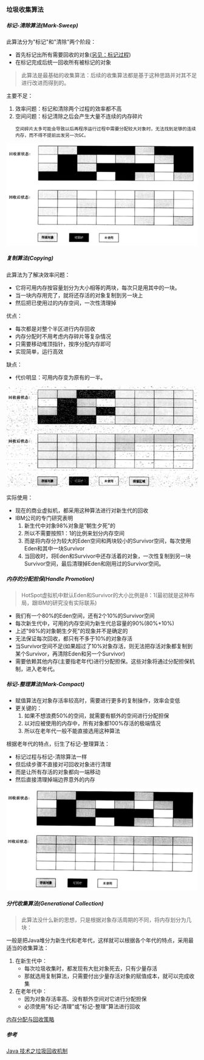 ### 垃圾收集算法

##### 标记-清除算法(Mark-Sweep)

此算法分为"标记"和"清除"两个阶段：
* 首先标记出所有需要回收的对象([另见：标记过程](Finalize.md))
* 在标记完成后统一回收所有被标记的对象

> 此算法是最基础的收集算法：后续的收集算法都是基于这种思路并对其不足进行改进而得到的。

主要不足：
1. 效率问题：标记和清除两个过程的效率都不高
2. 空间问题：标记清除之后会产生大量不连续的内存碎片
    ```
    空间碎片太多可能会导致以后再程序运行过程中需要分配较大对象时，无法找到足够的连续内存，而不得不提前出发另一次GC。
    ```

![标记清除过程](img/GC_MarkSweep.png)

##### 复制算法(Copying)

此算法为了解决效率问题：
* 它将可用内存按容量划分为大小相等的两块，每次只是用其中的一块。
* 当一块内存用完了，就将还存活的对象复制到另一块上
* 然后把已使用过的内存空间，一次性清理掉

优点：
* 每次都是对整个半区进行内存回收
* 内存分配时不用考虑内存碎片等复杂情况
* 只需要移动堆顶指针，按序分配内存即可
* 实现简单，运行高效

缺点：
* 代价明显：可用内存变为原有的一半。

![复制算法过程](img/GC_Copying.png)

实际使用：
* 现在的商业虚拟机，都采用这种算法进行对新生代的回收
* IBM公司的专门研究表明
    1. 新生代中对象98%对象是“朝生夕死”的
    2. 所以不需要按照1：1的比例来划分内存空间
    3. 而是将内存分为较大的Eden空间和两块较小的Survivor空间，每次使用Eden和其中一块Survivor
    4. 当回收时，将Eden和Survivor中还存活着的对象，一次性复制到另一块Survivor空间，最后清理掉Eden和刚用过的Survivor空间。


##### 内存的分配担保(Handle Promotion)

> HotSpot虚拟机中默认Eden和Survivor的大小比例是8：1(最初就是这种布局，跟IBM的研究没有实际联系)

* 我们有一个80%的Eden空间，还有2个10%的Survivor空间
* 每次新生代中，可用的内存空间为新生代总容量的90%(80%+10%)
* 上述"98%的对象朝生夕死"的现象并不是确定的
* 无法保证每次回收，都只有不多于10%的对象存活
* 当Survivor空间不足(如果超过了10%对象存活，则无法把存活对象都复制到某个Survivor，再清除Eden和另一个Survivor)
* 需要依赖其他内存(主要指老年代)进行分配担保。这些对象将通过分配担保机制，进入老年代。


##### 标记-整理算法(Mark-Compact)

* 赋值算法在对象存活率较高时，需要进行更多的复制操作，效率会变低
* 更关键的：
    1. 如果不想浪费50%的空间，就需要有额外的空间进行分配担保
    2. 以对应被使用的内存中，所有对象都100%存活的极端情况
    3. 所以在老年代一般不能直接选用这种算法

根据老年代的特点，衍生了标记-整理算法：
* 标记过程与标记-清除算法一样
* 但后续步骤不直接对可回收对象进行清理
* 而是让所有存活的对象都向一端移动
* 然后直接清理掉端边界意外的内存

![标记整理过程](img/GC_MarkCompact.png)

##### 分代收集算法(Generational Collection)

> 此算法没什么新的思想，只是根据对象存活周期的不同，将内存划分为几块：

一般是把Java堆分为新生代和老年代，这样就可以根据各个年代的特点，采用最适当的收集算法：
1. 在新生代中：
    * 每次垃圾收集时，都发现有大批对象死去，只有少量存活
    * 那就选用复制算法，只需要付出少量存活对象的赋值成本，就可以完成收集
2. 在老年代中：
    * 因为对象存活率高、没有额外空间对它进行分配担保
    * 必须使用"标记-清理"或"标记-整理"算法进行回收

[内存分配与回收策略](MemoryStrategy.md)

##### 参考

[Java 技术之垃圾回收机制](http://www.importnew.com/26821.html)
